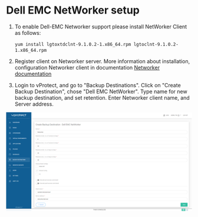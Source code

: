 # Dell EMC NetWorker setup

1. To enable Dell-EMC Networker support please install NetWorker Client as follows:

   ```text
   yum install lgtoxtdclnt-9.1.0.2-1.x86_64.rpm lgtoclnt-9.1.0.2-1.x86_64.rpm
   ```

2. Register client on Networker server. More information about installation, configuration Networker client in documentation [Networker documentation](https://www.emc.com/collateral/TechnicalDocument/docu81532.pdf)
3. Login to vProtect, and go to "Backup Destinations". Click on "Create Backup Destination", chose "Dell EMC NetWorker". Type name for new backup destination, and set retention. Enter Networker client name, and Server address.

![](../../.gitbook/assets/setup_networker_01.png)


